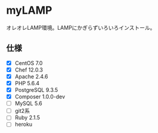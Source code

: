 myLAMP
======

オレオレLAMP環境。LAMPにかぎらずいろいろインストール。

## 仕様

- [x] CentOS 7.0
- [x] Chef 12.0.3
- [x] Apache 2.4.6
- [x] PHP 5.6.4
- [x] PostgreSQL 9.3.5
- [x] Composer 1.0.0-dev
- [ ] MySQL 5.6
- [ ] git2系
- [ ] Ruby 2.1.5
- [ ] heroku
